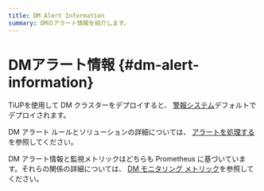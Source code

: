 ```yaml
---
title: DM Alert Information
summary: DMのアラート情報を紹介します。
---
```


# DMアラート情報 {#dm-alert-information}

TiUPを使用して DM クラスターをデプロイすると、 [警報システム](/dm/migrate-data-using-dm.md#step-8-monitor-the-task-and-check-logs)デフォルトでデプロイされます。

DM アラート ルールとソリューションの詳細については、 [アラートを処理する](/dm/dm-handle-alerts.md)を参照してください。

DM アラート情報と監視メトリックはどちらも Prometheus に基づいています。それらの関係の詳細については、 [DM モニタリング メトリック](/dm/monitor-a-dm-cluster.md)を参照してください。
